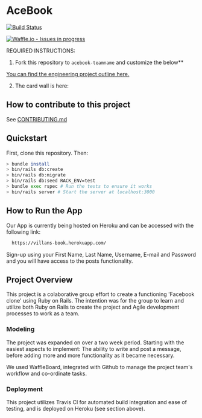 # AceBook
[![Build Status](https://travis-ci.org/RyanWolfen7/acebook-rails-template.svg?branch=master)](https://travis-ci.org/RyanWolfen7/acebook-rails-template)

[![Waffle.io - Issues in progress](https://badge.waffle.io/RyanWolfen7/acebook-rails-template.png?label=in%20progress&title=In%20Progress)](http://waffle.io/RyanWolfen7/acebook-rails-template)

REQUIRED INSTRUCTIONS:

1. Fork this repository to `acebook-teamname` and customize
the below**

[You can find the engineering project outline here.](https://github.com/makersacademy/course/tree/master/engineering_projects/rails)

2. The card wall is here: <please update>

## How to contribute to this project
See [CONTRIBUTING.md](CONTRIBUTING.md)

## Quickstart

First, clone this repository. Then:

```bash
> bundle install
> bin/rails db:create
> bin/rails db:migrate
> bin/rails db:seed RACK_ENV=test
> bundle exec rspec # Run the tests to ensure it works
> bin/rails server # Start the server at localhost:3000
```

## How to Run the App

Our App is currently being hosted on Heroku and can be accessed with the following link:

```bash
  https://villans-book.herokuapp.com/
```

Sign-up using your First Name, Last Name, Username, E-mail and Password and you will have access to the posts functionality.

## Project Overview

This project is a colaborative group effort to create a functioning 'Facebook clone' using Ruby on Rails. The intention was for the group to learn and utilize both Ruby on Rails to create the project and Agile development processes to work as a team.

### Modeling

The project was expanded on over a two week period. Starting with the easiest aspects to implement: The ability to write and post a message, before adding more and more functionality as it became necessary. 

We used WaffleBoard, integrated with Github to manage the project team's workflow and co-ordinate tasks.

### Deployment

This project utilizes Travis CI for automated build integration and ease of testing, and is deployed on Heroku (see section above).
